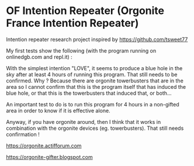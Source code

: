 # OF Intention Repeater (Orgonite France Intention Repeater)
Intention repeater research project inspired by https://github.com/tsweet77

My first tests show the following (with the program running on onlinedgb.com and repl.it) :

With the simplest intention "LOVE", it seems to produce a blue hole in the sky after at least 4 hours of running this program. That still needs to be confirmed. Why ? Because there are orgonite towerbusters that are in the area so I cannot confirm that this is the program itself that has induced the blue hole, or that this is the towerbusters that induced that, or both...

An important test to do is to run this program for 4 hours in a non-gifted area in order to know if it is effective alone.

Anyway, if you have orgonite around, then I think that it works in combination with the orgonite devices (eg. towerbusters). That still needs confirmation !

https://orgonite.actifforum.com

https://orgonite-gifter.blogspot.com
